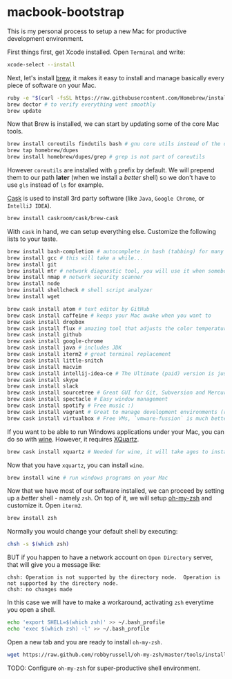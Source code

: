 # macbook-bootstrap
This is my personal process to setup a new Mac for productive development
environment.

First things first, get Xcode installed. Open `Terminal` and write:

```bash
xcode-select --install
```

Next, let's install [brew](http://brew.sh/), it makes it easy to install and
manage basically every piece of software on your Mac.

```bash
ruby -e "$(curl -fsSL https://raw.githubusercontent.com/Homebrew/install/master/install)"
brew doctor # to verify everything went smoothly
brew update
```

Now that Brew is installed, we can start by updating some of the core Mac tools.

```bash
brew install coreutils findutils bash # gnu core utils instead of the old and weird ones shipped with MacOS
brew tap homebrew/dupes
brew install homebrew/dupes/grep # grep is not part of coreutils
```

However `coreutils` are installed with `g` prefix by default. We will prepend them
to our path **later** (when we install a *better* shell) so we don't have to use
`gls` instead of `ls` for example.

[Cask](https://github.com/caskroom/homebrew-cask) is used to install 3rd party software (like `Java`, `Google Chrome`, or `IntelliJ IDEA`).

```bash
brew install caskroom/cask/brew-cask
```

With `cask` in hand, we can setup everything else. Customize the following lists
to your taste.

```bash
brew install bash-completion # autocomplete in bash (tabbing) for many tools
brew install gcc # this will take a while...
brew install git
brew install mtr # network diagnostic tool, you will use it when somebody asks "did the internet just stop?"
brew install nmap # network security scanner
brew install node
brew install shellcheck # shell script analyzer
brew install wget

brew cask install atom # text editor by GitHub
brew cask install caffeine # keeps your Mac awake when you want to
brew cask install dropbox
brew cask install flux # amazing tool that adjusts the color temperature of your monitor to ease it on your eyes
brew cask install github
brew cask install google-chrome
brew cask install java # includes JDK
brew cask install iterm2 # great terminal replacement
brew cask install little-snitch
brew cask install macvim
brew cask install intellij-idea-ce # The Ultimate (paid) version is just `intellij-idea`
brew cask install skype
brew cask install slack
brew cask install sourcetree # Great GUI for Git, Subversion and Mercurial
brew cask install spectacle # Easy window management
brew cask install spotify # Free music :)
brew cask install vagrant # Great to manage development environments (requires VM software)
brew cask install virtualbox # Free VMs, `vmware-fussion` is much better but requires $$$
```

If you want to be able to run Windows applications under your Mac, you can do so with [wine](https://www.winehq.org/). However, it requires [XQuartz](http://xquartz.macosforge.org/landing/).

```bash
brew cask install xquartz # Needed for wine, it will take ages to install, be patient
```

Now that you have `xquartz`, you can install `wine`.

```bash
brew install wine # run windows programs on your Mac
```

Now that we have most of our software installed, we can proceed by setting up a
*better* shell - namely `zsh`. On top of it, we will setup [oh-my-zsh](https://github.com/robbyrussell/oh-my-zsh) and customize it. Open
`iterm2`.

```bash
brew install zsh
```

Normally you would change your default shell by executing:

```bash
chsh -s $(which zsh)
```

BUT if you happen to have a network account on `Open Directory` server, that will
give you a message like:

```
chsh: Operation is not supported by the directory node.  Operation is not supported by the directory node.
chsh: no changes made
```

In this case we will have to make a workaround, activating `zsh` everytime you open a shell.

```bash
echo 'export SHELL=$(which zsh)' >> ~/.bash_profile
echo 'exec $(which zsh) -l' >> ~/.bash_profile
```

Open a new tab and you are ready to install `oh-my-zsh`.

```bash
wget https://raw.github.com/robbyrussell/oh-my-zsh/master/tools/install.sh -O - | sh
```

TODO: Configure `oh-my-zsh` for super-productive shell environment.
